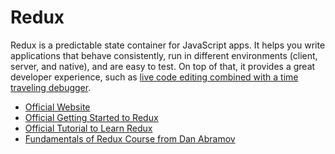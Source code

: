 # Redux

Redux is a predictable state container for JavaScript apps. It helps you write applications that behave consistently, run in different environments (client, server, and native), and are easy to test. On top of that, it provides a great developer experience, such as [live code editing combined with a time traveling debugger](https://github.com/reduxjs/redux-devtools).

- [Official Website](https://redux.js.org/)
- [Official Getting Started to Redux](https://redux.js.org/introduction/getting-started)
- [Official Tutorial to Learn Redux](https://redux.js.org/tutorials/essentials/part-1-overview-concepts)
- [Fundamentals of Redux Course from Dan Abramov](https://egghead.io/courses/fundamentals-of-redux-course-from-dan-abramov-bd5cc867)
